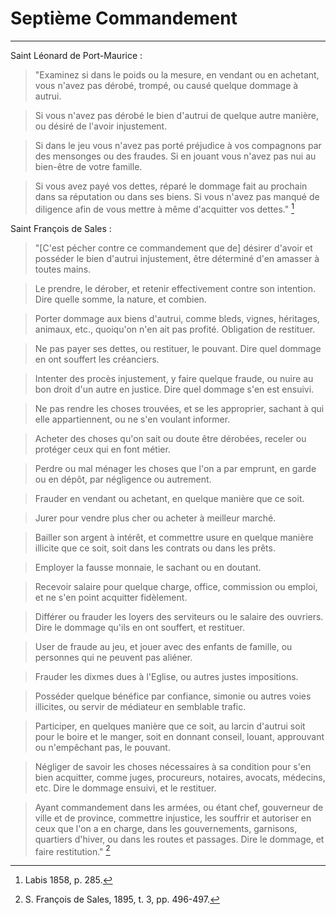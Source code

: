 # Septième Commandement

***

Saint Léonard de Port-Maurice :

> "Examinez si dans le poids ou la mesure, en vendant ou en achetant, vous n'avez pas dérobé, trompé, ou causé quelque dommage à autrui.

> Si vous n'avez pas dérobé le bien d'autrui de quelque autre manière, ou désiré de l'avoir injustement.

> Si dans le jeu vous n'avez pas porté préjudice à vos compagnons par des mensonges ou des fraudes. Si en jouant vous n'avez pas nui au bien-être de votre famille.

> Si vous avez payé vos dettes, réparé le dommage fait au prochain dans sa réputation ou dans ses biens. Si vous n'avez pas manqué de diligence afin de vous mettre à même d'acquitter vos dettes." [^1]

[^1]: Labis 1858, p. 285.

Saint François de Sales :

> "[C'est pécher contre ce commandement que de] désirer d'avoir et posséder le bien d'autrui injustement, être déterminé d'en amasser à toutes mains.

> Le prendre, le dérober, et retenir effectivement contre son intention. Dire quelle somme, la nature, et combien.

> Porter dommage aux biens d'autrui, comme bleds, vignes, héritages, animaux, etc., quoiqu'on n'en ait pas profité. Obligation de restituer.

> Ne pas payer ses dettes, ou restituer, le pouvant. Dire quel dommage en ont souffert les créanciers.

> Intenter des procès injustement, y faire quelque fraude, ou nuire au bon droit d'un autre en justice. Dire quel dommage s'en est ensuivi.

> Ne pas rendre les choses trouvées, et se les approprier, sachant à qui elle appartiennent, ou ne s'en voulant informer.

> Acheter des choses qu'on sait ou doute être dérobées, receler ou protéger ceux qui en font métier.

> Perdre ou mal ménager les choses que l'on a par emprunt, en garde ou en dépôt, par négligence ou autrement.

> Frauder en vendant ou achetant, en quelque manière que ce soit.

> Jurer pour vendre plus cher ou acheter à meilleur marché.

> Bailler son argent à intérêt, et commettre usure en quelque manière illicite que ce soit, soit dans les contrats ou dans les prêts.

> Employer la fausse monnaie, le sachant ou en doutant.

> Recevoir salaire pour quelque charge, office, commission ou emploi, et ne s'en point acquitter fidèlement.

> Différer ou frauder les loyers des serviteurs ou le salaire des ouvriers. Dire le dommage qu'ils en ont souffert, et restituer.

> User de fraude au jeu, et jouer avec des enfants de famille, ou personnes qui ne peuvent pas aliéner.

> Frauder les dixmes dues à l'Eglise, ou autres justes impositions.

> Posséder quelque bénéfice par confiance, simonie ou autres voies illicites, ou servir de médiateur en semblable trafic.

> Participer, en quelques manière que ce soit, au larcin d'autrui soit pour le boire et le manger, soit en donnant conseil, louant, approuvant ou n'empêchant pas, le pouvant.

> Négliger de savoir les choses nécessaires à sa condition pour s'en bien acquitter, comme juges, procureurs, notaires, avocats, médecins, etc. Dire le dommage ensuivi, et le restituer.

> Ayant commandement dans les armées, ou étant chef, gouverneur de ville et de province, commettre injustice, les souffrir et autoriser en ceux que l'on a en charge, dans les gouvernements, garnisons, quartiers d'hiver, ou dans les routes et passages. Dire le dommage, et faire restitution." [^2]

[^2]: S. François de Sales, 1895, t. 3, pp. 496-497.
